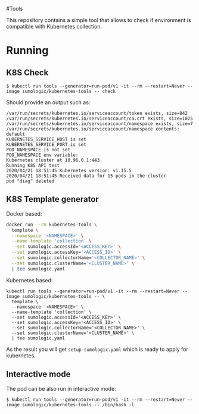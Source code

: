 #Tools

This repository contains a simple tool that allows to check if environment is compatible with
Kubernetes collection.


# Running

## K8S Check

`$ kubectl run tools --generator=run-pod/v1 -it --rm --restart=Never --image sumologic/kubernetes-tools -- check`

Should provide an output such as:

```
/var/run/secrets/kubernetes.io/serviceaccount/token exists, size=842
/var/run/secrets/kubernetes.io/serviceaccount/ca.crt exists, size=1025
/var/run/secrets/kubernetes.io/serviceaccount/namespace exists, size=7
/var/run/secrets/kubernetes.io/serviceaccount/namespace contents: default
KUBERNETES_SERVICE_HOST is set
KUBERNETES_SERVICE_PORT is set
POD_NAMESPACE is not set
POD_NAMESPACE env variable:
Kubernetes cluster at 10.96.0.1:443
Running K8S API test
2020/04/21 18:51:45 Kubernetes version: v1.15.5
2020/04/21 18:51:45 Received data for 15 pods in the cluster
pod "diag" deleted
```

## K8S Template generator

Docker based:

```bash
docker run --rm kubernetes-tools \
  template \
  --namespace '<NAMESPACE>' \
  --name-template 'collection' \
  --set sumologic.accessId='<ACCESS_KEY>' \
  --set sumologic.accessKey='<ACCESS_ID>' \
  --set sumologic.collectorName='<COLLECTOR_NAME>' \
  --set sumologic.clusterName='<CLUSTER_NAME>' \
  | tee sumologic.yaml
```

Kubernetes based:

```
kubectl run tools --generator=run-pod/v1 -it --rm --restart=Never --image sumologic/kubernetes-tools -- \
  template \
  --namespace '<NAMESPACE>' \
  --name-template 'collection' \
  --set sumologic.accessId='<ACCESS_KEY>' \
  --set sumologic.accessKey='<ACCESS_ID>' \
  --set sumologic.collectorName='<COLLECTOR_NAME>' \
  --set sumologic.clusterName='<CLUSTER_NAME>' \
  | tee sumologic.yaml
```

As the result you will get `setup-sumologic.yaml` which is ready to apply for kubernetes.

## Interactive mode

The pod can be also run in interactive mode:

`$ kubectl run tools --generator=run-pod/v1 -it --rm --restart=Never --image sumologic/kubernetes-tools -- /bin/bash -l`


